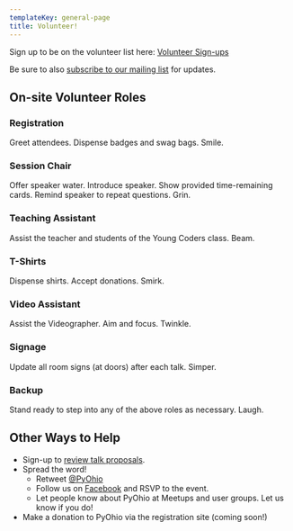 ```yaml
---
templateKey: general-page
title: Volunteer!
---
```


Sign up to be on the volunteer list here: [Volunteer Sign-ups](https://goo.gl/muSVjG)

Be sure to also [subscribe to our mailing list](/news/keep-in-touch) for updates.

On-site Volunteer Roles
----------------------

### Registration
Greet attendees. Dispense badges and swag bags. Smile.

### Session Chair
Offer speaker water. Introduce speaker. Show provided time-remaining cards. Remind speaker to repeat questions. Grin.

### Teaching Assistant
Assist the teacher and students of the Young Coders class. Beam.

### T-Shirts
Dispense shirts. Accept donations. Smirk.

### Video Assistant
Assist the Videographer. Aim and focus. Twinkle.

### Signage
Update all room signs (at doors) after each talk. Simper.

### Backup
Stand ready to step into any of the above roles as necessary. Laugh.

Other Ways to Help
------------------

* Sign-up to [review talk proposals](/speak/review-proposals).
* Spread the word!
  * Retweet [@PyOhio](https://twitter.com/pyohio)
  * Follow us on [Facebook](https://www.facebook.com/pyohio) and RSVP to the event.
  * Let people know about PyOhio at Meetups and user groups. Let us know if you do!
* Make a donation to PyOhio via the registration site (coming soon!)
